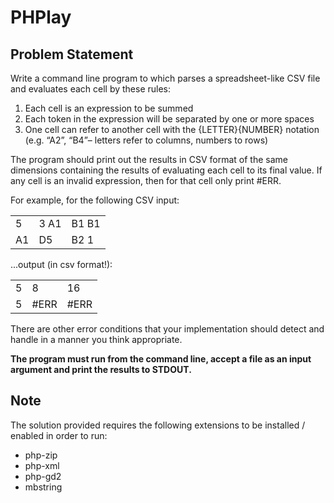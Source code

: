 # PHPlay

## Problem Statement

Write a command line program to which parses a spreadsheet-like CSV file and evaluates each cell by these rules:

1. Each cell is an expression to be summed
2. Each token in the expression will be separated by one or more spaces
3. One cell can refer to another cell with the {LETTER}{NUMBER} notation (e.g. “A2”, “B4”– letters refer to columns, numbers to rows)

The program should print out the results in CSV format of the same dimensions containing the results of evaluating each cell to its final value. If any cell is an invalid expression, then for that cell only print #ERR.

For example, for the following CSV input:

| | | |
| --- | --- | --- |
| 5 | 3 A1 | B1 B1 |
| A1 | D5 | B2 1 |

...output (in csv format!):

| | | |
| --- | --- | --- |
| 5 | 8 | 16 |
| 5 | #ERR | #ERR |

There are other error conditions that your implementation should detect and handle in a manner you think appropriate.

**The program must run from the command line, accept a file as an input argument and print the results to STDOUT.**

## Note

The solution provided requires the following extensions to be installed / enabled in order to run:

- php-zip
- php-xml
- php-gd2
- mbstring